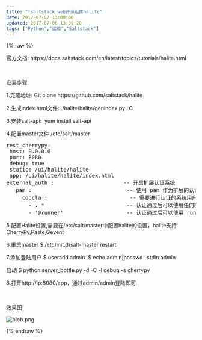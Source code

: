 ```yaml
---
title: "*saltstack web开源组件halite"
date: 2017-07-07 13:00:00
updated: 2017-07-06 13:09:20
tags: ["Python","运维","Saltstack"]
---
```

{% raw %}
<p>官方文挡: https://docs.saltstack.com/en/latest/topics/tutorials/halite.html</p><p><br/></p><p>安装步骤:</p><p>1.克隆地址: Git clone https://github.com/saltstack/halite</p><p>2.生成index.html文件: ./halite/halite/genindex.py -C &nbsp;</p><p>3.安装salt-api: &nbsp;yum install salt-api</p><p>4.配置master文件 /etc/salt/master</p><pre class="brush:bash;toolbar:false">rest_cherrypy:
&nbsp;host:&nbsp;0.0.0.0
&nbsp;port:&nbsp;8080
&nbsp;debug:&nbsp;true
&nbsp;static:&nbsp;/ui/halite/halite
&nbsp;app:&nbsp;/ui/halite/halite/index.html
external_auth&nbsp;:&nbsp;&nbsp;&nbsp;&nbsp;&nbsp;&nbsp;&nbsp;&nbsp;&nbsp;&nbsp;&nbsp;&nbsp;&nbsp;&nbsp;&nbsp;&nbsp;&nbsp;&nbsp;&nbsp;&nbsp;&nbsp;&nbsp;--&nbsp;开启扩展认证系统
&nbsp;&nbsp;&nbsp;pam&nbsp;:&nbsp;&nbsp;&nbsp;&nbsp;&nbsp;&nbsp;&nbsp;&nbsp;&nbsp;&nbsp;&nbsp;&nbsp;&nbsp;&nbsp;&nbsp;&nbsp;&nbsp;&nbsp;&nbsp;&nbsp;&nbsp;&nbsp;&nbsp;&nbsp;&nbsp;&nbsp;&nbsp;&nbsp;&nbsp;&nbsp;--&nbsp;使用&nbsp;pam&nbsp;作为扩展的认证系统
&nbsp;&nbsp;&nbsp;&nbsp;&nbsp;coocla&nbsp;:&nbsp;&nbsp;&nbsp;&nbsp;&nbsp;&nbsp;&nbsp;&nbsp;&nbsp;&nbsp;&nbsp;&nbsp;&nbsp;&nbsp;&nbsp;&nbsp;&nbsp;&nbsp;&nbsp;&nbsp;&nbsp;&nbsp;&nbsp;&nbsp;&nbsp;&nbsp;--&nbsp;需要进行认证的系统用户名
&nbsp;&nbsp;&nbsp;&nbsp;&nbsp;&nbsp;&nbsp;-&nbsp;.&nbsp;*&nbsp;&nbsp;&nbsp;&nbsp;&nbsp;&nbsp;&nbsp;&nbsp;&nbsp;&nbsp;&nbsp;&nbsp;&nbsp;&nbsp;&nbsp;&nbsp;&nbsp;&nbsp;&nbsp;&nbsp;&nbsp;&nbsp;&nbsp;&nbsp;&nbsp;&nbsp;--&nbsp;认证通过后可以使用任何模块
&nbsp;&nbsp;&nbsp;&nbsp;&nbsp;&nbsp;&nbsp;-&nbsp;&#39;@runner&#39;&nbsp;&nbsp;&nbsp;&nbsp;&nbsp;&nbsp;&nbsp;&nbsp;&nbsp;&nbsp;&nbsp;&nbsp;&nbsp;&nbsp;&nbsp;&nbsp;&nbsp;&nbsp;&nbsp;&nbsp;--&nbsp;认证通过后可以使用&nbsp;runner</pre><p>5.配置Halite设置,需要在/etc/salt/master中配置halite的设置，halite支持CherryPy,Paste,Gevent</p><p>6.重启master $ /etc/init.d/salt-master restart</p><p>7.添加登陆用户 $ useradd admin &nbsp;$ echo admin|passwd –stdin admin</p><p>启动 $ python server_bottle.py -d -C -l debug -s cherrypy&nbsp;</p><p>8.打开http://ip:8080/app，通过admin/admin登陆即可</p><p><br/></p><p>效果图:</p><p><img src="/uploads/ueditor/php/upload/image/20170706/1499304373.png" title="1499304373.png" alt="blob.png"/></p>
{% endraw %}
